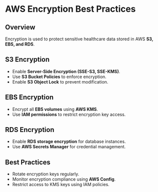 # AWS Encryption Best Practices

## Overview
Encryption is used to protect sensitive healthcare data stored in AWS **S3, EBS, and RDS**.

## S3 Encryption
- Enable **Server-Side Encryption (SSE-S3, SSE-KMS)**.
- Use **S3 Bucket Policies** to enforce encryption.
- Enable **S3 Object Lock** to prevent modification.

## EBS Encryption
- Encrypt all **EBS volumes** using **AWS KMS**.
- Use **IAM permissions** to restrict encryption key access.

## RDS Encryption
- Enable **RDS storage encryption** for database instances.
- Use **AWS Secrets Manager** for credential management.

## Best Practices
- Rotate encryption keys regularly.
- Monitor encryption compliance using **AWS Config**.
- Restrict access to KMS keys using IAM policies.
